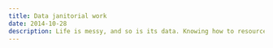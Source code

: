 ```yaml
---
title: Data janitorial work
date: 2014-10-28
description: Life is messy, and so is its data. Knowing how to resourcefully clean and manage data is critical to exploring data.
---
```

